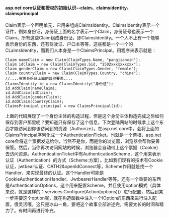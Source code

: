 #### asp.net core认证和授权的初始认识--claim、claimsidentity、claimsprincipal

Claim表示一个声明单元，它用来组成ClaimsIdentity。ClaimsIdentity表示一个证件，例如身份证，身份证上面的名字表示一个Claim，身份证号也表示一个Claim，所有这些Claim组成身份证，即ClaimsIdentity。一个人不止有一个能够表示身份的东西，还有驾驶证、户口本等等，这些都是一个一个的CLaimsIdentity，而我们人本身是一个ClaimsPrincipal。用程序来表示就是：

```
Claim nameClaim = new Claim(ClaimTypes.Name, "pangjianxin");
Claim idClaim = new Claim(ClaimTypes.Sid, "1502xxxxxxxxxx");
Claim genderClaim = new Claim(ClaimTypes.Gender, "female");
Claim countryClaim = new Claim(ClaimTypes.Country, "china");
//....省略身份证上面的其他要素....
ClaimsIdentity id = new ClaimsIdentity("身份证");
id.AddClaim(nameClaim);
id.AddClaim(idClaim);
id.AddClaim(genderClaim);
id.AddClaim(countryClaim);
ClaimsPrincipal principal = new ClaimsPrincipal(id);
```
上面的代码展现了一个身份主体的构造过程，但是这个身份主体构造完成之后如何保存到客户那里呢？要知道只有保存了这个信息，下次登陆网站的时候拿上这个东西才能访问到你该访问到的资源（Authorize）。在asp.net core中，会将上面的ClaimsPrincipal序列化成一个AuthenticationTicket。也就是一个票根，asp.net core会将这个票据发送给你，当然不是你，而是你的浏览器，浏览器会帮你妥善保管。然后，当你再次访问网站的时候，浏览器会自动带上这个票据（Cookie）去访问资源。AuthenticationTicket中有AuthenticationScheme，这个用来表示认证（Authentication）的方式（Scheme:方案）。比如我们现有的技术有Cookie认证，jwtbear认证、OATH2&openIdConnect等，Scheme作用就是找一个Handler，来实现最终的认证。这个Handler可能是CookieAuthenticationHandler、JwtbearerHandler等等。还有一个重要的东西是AuthenticationOptions，这个用来配置Scheme，并且使用option模式（具体来说，就是这样的：services.Configure(Action(options))）进行配置，然后到某一步需要这个option呢，就在构造函数中注入一个IOption<Toption>的东西来进行注入配置。很灵活哦。这只是冰山一角，要吧这个故事全部讲述完，需要太长的时间和精力了。有时间再进行补充。
